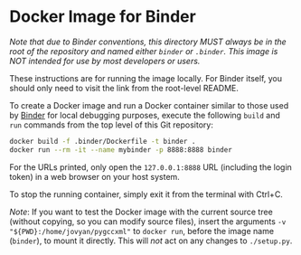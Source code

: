 # Docker Image for Binder

<!--
This is derived from the following setup:
https://github.com/RobotLocomotion/drake/tree/dc2a9394d/.binder
-->

*Note that due to Binder conventions, this directory MUST always be in the root
of the repository and named either `binder` or `.binder`. This image is NOT
intended for use by most developers or users.*

These instructions are for running the image locally. For Binder itself, you
should only need to visit the link from the root-level README.

To create a Docker image and run a Docker container similar to those used by
[Binder](https://mybinder.org) for local debugging purposes, execute the
following `build` and `run` commands from the top level of this Git repository:

```bash
docker build -f .binder/Dockerfile -t binder .
docker run --rm -it --name mybinder -p 8888:8888 binder
```

For the URLs printed, only open the `127.0.0.1:8888` URL (including the login
token) in a web browser on your host system.

To stop the running container, simply exit it from the terminal with Ctrl+C.

*Note*: If you want to test the Docker image with the current source tree
(without copying, so you can modify source files), insert the arguments
`-v "${PWD}:/home/jovyan/pygccxml"` to `docker run`, before the image name
(`binder`), to mount it directly. This will *not* act on any changes to
`./setup.py`.
